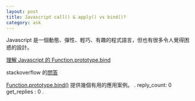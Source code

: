 ```yaml
---
layout: post
title: Javascript call() & apply() vs bind()?
category: ask
---
```

Javascript 是一個動態、彈性、輕巧、有趣的程式語言，但也有很多令人覺得困惑的設計。

[理解 Javascript 的 Function.prototype.bind](http://andyyou.logdown.com/posts/233010-understanding-javascript-functionprototypebind)

stackoverflow 的[問答](http://stackoverflow.com/questions/15455009/javascript-call-apply-vs-bind)

[Function.prototype.bind()](https://developer.mozilla.org/en-US/docs/Web/JavaScript/Reference/Global_Objects/Function/bind)  提供幾個有用的應用案例。
.
reply_count: 0
get_replies : 0
.
